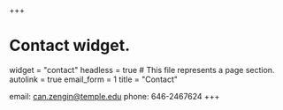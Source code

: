 +++
# Contact widget.
widget = "contact"
headless = true  # This file represents a page section.
autolink = true
email_form = 1
title = "Contact"


email: can.zengin@temple.edu
phone: 646-2467624
+++

